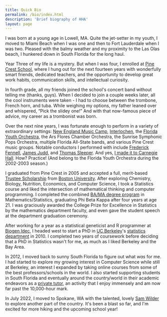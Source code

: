 ```yaml
---
title: Quick Bio
permalink: /bio/index.html
description: 'Brief biography of HHA'
layout: page
---
```


I was born at a young age in Lowell, MA. Quite the jet-setter in my youth, I moved to Miami Beach when I was one and then to Fort Lauderdale when I was two. Pleased with the balmy weather and my proximity to the Las Olas beach, I hunkered down in South Florida for the long haul.

Year Three of my life is a mystery. But when I was four, I enrolled at [Pine Crest School](https://www.pinecrest.edu/), where I hung out for the next fourteen years with wonderfully smart friends, dedicated teachers, and the opportunity to develop great work habits, communication skills, and intellectual curiosity.

In fourth grade, all my friends joined the school's concert band without telling me (thanks, guys). When I decided to join a couple weeks later, all the cool instruments were taken - I had to choose between the trombone, French horn, and tuba. While weighing my options, my father leaned over and whispered, “Pick the slidey one!” And with that now-famous piece of advice, my career as a trombonist was born.

Over the next nine years, I was fortunate enough to perform in a variety of extraordinary settings:
[New England Music Camp](https://snowpond.org/nemc/),
[Interlochen](http://www.interlochen.org/),
the [Florida Youth Orchestra](https://www.floridayouthorchestra.org/),
the Ars Flores Chamber Orchestra, the Sunrise Symphonic Pops Orchestra, multiple Florida All-State bands, and various Pine Crest music groups. Notable conductors I performed with include
[Frederick Fennell](https://en.wikipedia.org/wiki/Frederick_Fennell),
[James Judd](https://en.wikipedia.org/wiki/James_Judd), and
[Thomas Sleeper](https://en.wikipedia.org/wiki/Thomas_Sleeper).
And yes, [I made it to Carnegie Hall](/static/images/bio/carnegie.jpeg). How? Practice! (And belong to the Florida Youth Orchestra during the 2002-2003 season.)

I graduated from Pine Crest in 2005 and accepted a full, merit-based [Trustee Scholarship](https://www.bu.edu/admissions/tuition-aid/scholarships-financial-aid/first-year-merit/trustee/) from [Boston University](https://www.bu.edu/). After exploring Chemistry, Biology, Nutrition, Economics, and Computer Science, I took a Statistics course and liked the intersection of mathematical thinking and computer programming. I completed the combined [BA/MA degree program](https://www.bu.edu/math/undergraduate/ba-ma/) in Mathematics/Statistics, graduating Phi Beta Kappa after four years at age 21. I was graciously awarded the College Prize for Excellence in Statistics by the mathematics department faculty, and even gave the student speech at the department graduation ceremony.

After working for a year as a statistical geneticist and R programmer at [Biogen Idec](https://www.biogen.com/), I headed west to start a PhD in [UC Berkeley](http://www.berkeley.edu/index.html)'s [statistics department](http://statistics.berkeley.edu/) in 2010. I completed two years of coursework before deciding that a PhD in Statistics wasn't for me, as much as I liked Berkeley and the Bay Area.

In 2012, I moved back to sunny South Florida to figure out what _was_ for me. I had started to explore my growing interest in Computer Science while still at Berkeley, an interest I expanded by taking online courses from some of the best professors/schools in the world. I also started supporting students in South Florida and eventually around the country/world in their academic endeavors as a [private tutor](/tutoring/), an activity that I enjoy immensely and am now far past the 10,000-hour mark.

In July 2022, I moved to Spokane, WA with the talented, lovely [Sam Wilder](https://www.linkedin.com/in/samantha-lynn-wilder/) to explore another part of the country. It's been a blast so far, and I'm excited for more hiking and the upcoming school year!
